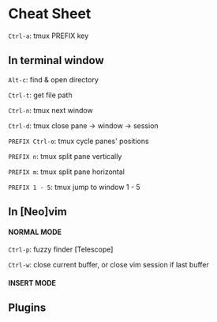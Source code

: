 # Cheat Sheet

`Ctrl-a`: tmux PREFIX key

## In terminal window
`Alt-c`: find & open directory

`Ctrl-t`: get file path

`Ctrl-n`: tmux next window

`Ctrl-d`: tmux close pane -> window -> session

`PREFIX Ctrl-o`: tmux cycle panes' positions

`PREFIX n`: tmux split pane vertically

`PREFIX m`: tmux split pane horizontal

`PREFIX 1 - 5`: tmux jump to window 1 - 5

## In [Neo]vim
#### NORMAL MODE

`Ctrl-p`: fuzzy finder [Telescope]

`Ctrl-w`: close current buffer, or close vim session if last buffer

#### INSERT MODE




## Plugins 
